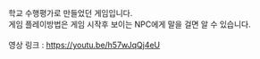 학교 수행평가로 만들었던 게임입니다. <br>
게임 플레이방법은 게임 시작후 보이는 NPC에게 말을 걸면 알 수 있습니다.<br>
<br>
영상 링크 : https://youtu.be/h57wJqQj4eU
